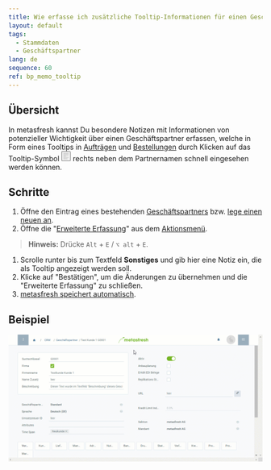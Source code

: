 ```yaml
---
title: Wie erfasse ich zusätzliche Tooltip-Informationen für einen Geschäftspartner?
layout: default
tags:
  - Stammdaten
  - Geschäftspartner
lang: de
sequence: 60
ref: bp_memo_tooltip
---
```


## Übersicht
In metasfresh kannst Du besondere Notizen mit Informationen von potenzieller Wichtigkeit über einen Geschäftspartner erfassen, welche in Form eines Tooltips in [Aufträgen](Auftrag_erfassen) und [Bestellungen](Bestellung_erfassen) durch Klicken auf das Tooltip-Symbol ![](assets/Tooltip_icon.png) rechts neben dem Partnernamen schnell eingesehen werden können.

## Schritte
1. Öffne den Eintrag eines bestehenden [Geschäftspartners](Menu) bzw. [lege einen neuen an](Neuer_Geschaeftspartner).
1. Öffne die "[Erweiterte Erfassung](Ansichten)" aus dem [Aktionsmenü](AktionStarten).
 >**Hinweis:** Drücke `Alt` + `E` / `⌥ alt` + `E`.

1. Scrolle runter bis zum Textfeld **Sonstiges** und gib hier eine Notiz ein, die als Tooltip angezeigt werden soll.
1. Klicke auf "Bestätigen", um die Änderungen zu übernehmen und die "Erweiterte Erfassung" zu schließen.
1. [metasfresh speichert automatisch](Speicheranzeige).

## Beispiel
![](assets/GP_Memo_Tooltip.gif)
